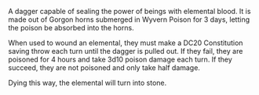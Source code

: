 A dagger capable of sealing the power of beings with elemental blood. It is made out of Gorgon horns submerged in Wyvern Poison for 3 days, letting the poison be absorbed into the horns.

When used to wound an elemental, they must make a DC20 Constitution saving throw each turn until the dagger is pulled out. If they fail, they are poisoned for 4 hours and take 3d10 poison damage each turn. If they succeed, they are not poisoned and only take half damage.

Dying this way, the elemental will turn into stone.

